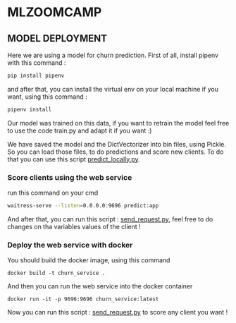 # MLZOOMCAMP 
## MODEL DEPLOYMENT

Here we are using a model for churn prediction. First of all, install pipenv with this command : 
```bash
pip install pipenv
```
and after that, you can install the virtual env on your local machine if you want, using this command : 
```bash
pipenv install
```

Our model was trained on this data, if you want to retrain the model feel free to use the code train.py and adapt it if you want :)

We have saved the model and the DictVectorizer into bin files, using Pickle. So you can load those files, to do predictions and score new clients. To do that you can use this script [predict_locally.py](https://github.com/Anasoubida/MLzoomcamp/blob/master/model_deployment/predict_locally.py).

### Score clients using the web service

run this command on your cmd

```bash
waitress-serve --listen=0.0.0.0:9696 predict:app
```

And after that, you can run this script : [send_request.py](https://github.com/Anasoubida/MLzoomcamp/blob/master/model_deployment/send_request.py), feel free to do changes on tha variables values of the client !

### Deploy the web service with docker
You should build the docker image, using this command

```docker
docker build -t churn_service .
```

And then you can run the web service into the docker container 

```docker
docker run -it -p 9696:9696 churn_service:latest
```

Now you can run this script : [send_request.py](https://github.com/Anasoubida/MLzoomcamp/blob/master/model_deployment/send_request.py) to score any client you want !
